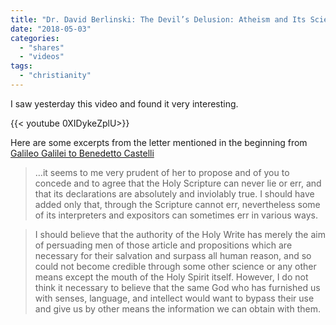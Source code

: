 ```yaml
---
title: "Dr. David Berlinski: The Devil’s Delusion: Atheism and Its Scientific Pretensions"
date: "2018-05-03"
categories:
  - "shares"
  - "videos"
tags:
  - "christianity"
---
```


I saw yesterday this video and found it very interesting.

<div style="width: 70vw;">{{< youtube 0XIDykeZplU>}}</div>

Here are some excerpts from the letter mentioned in the beginning from [Galileo Galilei to Benedetto Castelli](http://inters.org/galilei-benedetto-castelli)

> …it seems to me very prudent of her to propose and of you to concede and to agree that the Holy Scripture can never lie or err, and that its declarations are absolutely and inviolably true. I should have added only that, through the Scripture cannot err, nevertheless some of its interpreters and expositors can sometimes err in various ways.

> I should believe that the authority of the Holy Write has merely the aim of persuading men of those article and propositions which are necessary for their salvation and surpass all human reason, and so could not become credible through some other science or any other means except the mouth of the Holy Spirit itself. However, I do not think it necessary to believe that the same God who has furnished us with senses, language, and intellect would want to bypass their use and give us by other means the information we can obtain with them.
